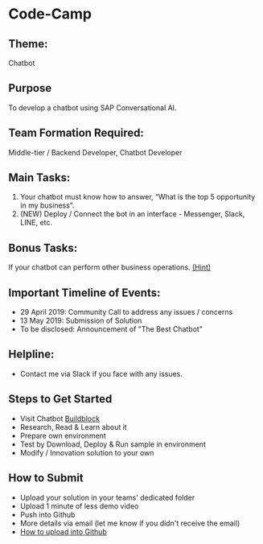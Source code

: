 # Code-Camp

## Theme: 
Chatbot

## Purpose
To develop a chatbot using SAP Conversational AI.

## Team Formation Required: 
Middle-tier / Backend Developer, Chatbot Developer

## Main Tasks: 
1. Your chatbot must know how to answer, “What is the top 5 opportunity in my business”.
2. (NEW) Deploy / Connect the bot in an interface - Messenger, Slack, LINE, etc.

## Bonus Tasks: 
If your chatbot can perform other business operations. [(Hint)](https://github.com/B1SA/smb-recast-bot)

## Important Timeline of Events:
- 29 April 2019: Community Call to address any issues / concerns
- 13 May 2019: Submission of Solution
- To be disclosed: Announcement of "The Best Chatbot"

## Helpline:
- Contact me via Slack if you face with any issues.

## Steps to Get Started
- Visit Chatbot [Buildblock](https://github.com/B1SA/hackathon/tree/master/ChatBot)
- Research, Read & Learn about it
- Prepare own environment
- Test by Download, Deploy & Run sample in environment
- Modify / Innovation solution to your own

## How to Submit
- Upload your solution in your teams' dedicated folder
- Upload 1 minute of less demo video
- Push into Github
- More details via email (let me know if you didn't receive the email)
- [How to upload into Github](https://www.youtube.com/watch?v=Xlz9-wV1Uxs)

